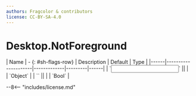 ```yaml
---
authors: Fragcolor & contributors
license: CC-BY-SA-4.0
---
```



# Desktop.NotForeground

<div class="sh-parameters" markdown="1">
| Name | - {: #sh-flags-row} | Description | Default | Type |
|------|---------------------|-------------|---------|------|
| `<input>` || | | `Object` |
| `<output>` || | | `Bool` |

</div>



--8<-- "includes/license.md"
